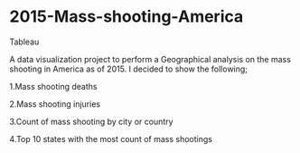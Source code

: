 # 2015-Mass-shooting-America
Tableau 

A data visualization project to perform a Geographical analysis on the mass shooting in America as of 2015. I decided to show the following;

1.Mass shooting deaths

2.Mass shooting injuries

3.Count of mass shooting by city or country

4.Top 10 states with the most count of mass shootings
